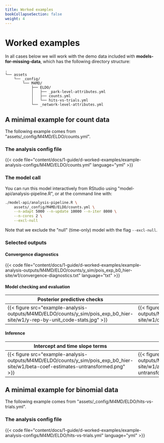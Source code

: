 ```yaml
---
title: Worked examples
bookCollapseSection: false
weight: 4
---
```


# Worked examples
In all cases below we will work with the demo data included with __models-for-missing-data__, which has the following directory structure:

    .
    └── assets
        └── _config/
            └── M4MD/
                ├── ELDO/
                │   ├── _park-level-attributes.yml
                │   ├── counts.yml
                │   └── hits-vs-trials.yml
                └── _network-level-attributes.yml

## A minimal example for count data
The following example comes from "assets/_config/M4MD/ELDO/counts.yml".

### The analysis config file

{{< code file="content/docs/1-guide/d-worked-examples/example-analysis-configs/M4MD/ELDO/counts.yml" language="yml" >}}

### The model call
You can run this model interactively from RStudio using "model-api/analysis-pipeline.R", or at the command line with: 
```sh
./model-api/analysis-pipeline.R \
    assets/_config/M4MD/ELDO/counts.yml \
    --n-adapt 5000 --n-update 10000 --n-iter 8000 \
    --n-cores 2 \
    --excl-null
```
Note that we exclude the "null" (time-only) model with the flag `--excl-null`. 

### Selected outputs

#### Convergence diagnostics
{{< code file="content/docs/1-guide/d-worked-examples/example-analysis-outputs/M4MD/ELDO/counts/y_sim/pois_exp_b0_hier-site/w1/convergence-diagnostics.txt" language="txt" >}}

#### 
#### Model checking and evaluation
| __Posterior predictive checks__  | __Observed vs. predicted plots__ |
|--|--|
| {{< figure src="example-analysis-outputs/M4MD/ELDO/counts/y_sim/pois_exp_b0_hier-site/w1/y-rep-by-unit_code-stats.jpg" >}} | {{< figure src="example-analysis-outputs/M4MD/ELDO/counts/y_sim/pois_exp_b0_hier-site/w1/op-y-rep.jpg" >}} |

#### Inference
| __Intercept and time slope terms__  | __Fixed effects__ |
|--|--|
| {{< figure src="example-analysis-outputs/M4MD/ELDO/counts/y_sim/pois_exp_b0_hier-site/w1/beta-coef-estimates-untransformed.png" >}} | {{< figure src="example-analysis-outputs/M4MD/ELDO/counts/y_sim/pois_exp_b0_hier-site/w1/additional-coef-estimates-Beta-untransformed.png" >}} |

## A minimal example for binomial data
The following example comes from "assets/_config/M4MD/ELDO/hits-vs-trials.yml".

### The analysis config file
{{< code file="content/docs/1-guide/d-worked-examples/example-analysis-configs/M4MD/ELDO/hits-vs-trials.yml" language="yml" >}}